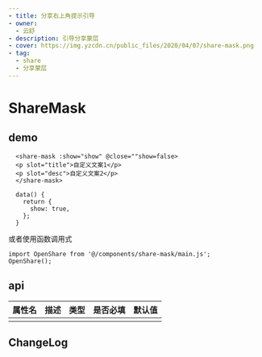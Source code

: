 ```yaml
---
- title: 分享右上角提示引导
- owner:
  - 云舒
- description: 引导分享蒙层
- cover: https://img.yzcdn.cn/public_files/2020/04/07/share-mask.png
- tag:
  - share
  - 分享蒙层
---
```


# ShareMask

## demo
```
  <share-mask :show="show" @close=""show=false>
  <p slot="title">自定义文案1</p>
  <p slot="desc">自定义文案2</p>
  </share-mask>

  data() {
    return {
      show: true,
    };
  }

```

或者使用函数调用式

```
import OpenShare from '@/components/share-mask/main.js';
OpenShare();
```

## api
| 属性名  | 描述                 | 类型                                                  | 是否必填 | 默认值               |
| ------ | ------------------- | ---------------------------------------------------- | ------- | ------------------- |
|        |                     |                                                      |         |                     |

## ChangeLog
